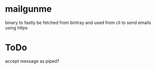 # mailgunme
binary to fastly be fetched from bintray and used from cli to send emails using https

# ToDo
accept message as piped?

